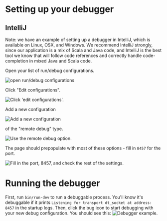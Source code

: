 # Setting up your debugger

## IntelliJ
Note: we have an example of setting up a debugger in IntelliJ, which is available on Linux, OSX, and Windows.  We recommend IntelliJ strongly, since our application is a mix of Scala and Java code, and IntelliJ is the best tool we know that will follow code references and correctly handle code-completion in mixed Java and Scala code.

Open your list of run/debug configurations.

![open run/debug configurations](https://i.imgur.com/LJHe43d.png)

Click "Edit configurations".

![Click 'edit configurations'.](https://imgur.com/pGgzgr9.png)

Add a new configuration

![Add a new configuration](https://imgur.com/ELrzsML.png)

of the "remote debug" type.

![Use the remote debug option.](https://imgur.com/t3GJtY2.png)

The page should prepopulate with most of these options - fill in `8457` for the port.

![Fill in the port, 8457, and check the rest of the settings.](https://i.imgur.com/hpWWwYp.png)

# Running the debugger

First, run `bin/run-dev` to run a debuggable process.  You'll know it's debuggable if it prints `Listening for transport dt_socket at address: 8457` in the startup logs.  Then, click the bug icon to start debugging with your new debug configuration.  You should see this:
![Debugger example.](https://imgur.com/NHbx2Km.png)